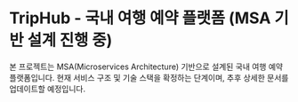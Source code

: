 # TripHub - 국내 여행 예약 플랫폼 (MSA 기반 설계 진행 중)

본 프로젝트는 MSA(Microservices Architecture) 기반으로 설계된 국내 여행 예약 플랫폼입니다.
현재 서비스 구조 및 기술 스택을 확정하는 단계이며, 추후 상세한 문서를 업데이트할 예정입니다.